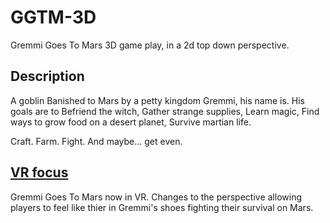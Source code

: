 # GGTM-3D
Gremmi Goes To Mars 3D game play, in a 2d top down perspective.
## Description
A goblin Banished to Mars by a petty kingdom Gremmi, his name is. His goals are to Befriend the witch, Gather strange supplies, Learn magic, Find ways to grow food on a desert planet, Survive martian life.

Craft. Farm. Fight. And maybe… get even.

## [VR focus](https://github.com/Jacobchestnut16/GGTM-3D/tree/VR-Concept)
Gremmi Goes To Mars now in VR. Changes to the perspective allowing players to feel like thier in Gremmi's shoes fighting their survival on Mars.
